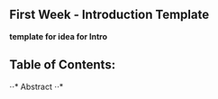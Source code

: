 ## First Week - Introduction Template

**template for idea for Intro**

## Table of Contents:
⋅⋅* Abstract
⋅⋅* 